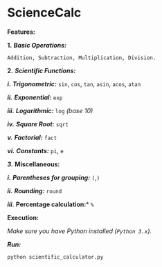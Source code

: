 # ScienceCalc
**Features:**

**1.** ***Basic Operations:***

`Addition, Subtraction, Multiplication, Division.`


**2.** ***Scientific Functions:***

***i.*** ***Trigonometric:*** `sin`, `cos`, `tan`, `asin`, `acos`, `atan`

***ii.*** ***Exponential:*** `exp`

***iii.*** ***Logarithmic:*** `log` *(base 10)*

***iv.*** ***Square Root:*** `sqrt`

***v.*** ***Factorial:*** `fact`

***vi.*** ***Constants:*** `pi`, `e`


***3.*** **Miscellaneous:**

***i.*** ***Parentheses for grouping:*** `(`,`)`

***ii.*** ***Rounding:*** `round`

***iii.*** **Percentage calculation:*** `%`


**Execution:**

*Make sure you have Python installed (`Python 3.x`).*

***Run:***
```python
python scientific_calculator.py
```
